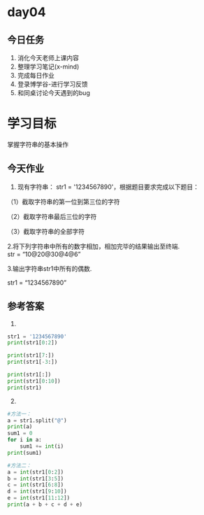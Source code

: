 # day04

## 今日任务

1. 消化今天老师上课内容
2. 整理学习笔记\(x-mind\)
3. 完成每日作业
4. 登录博学谷-进行学习反馈
5. 和同桌讨论今天遇到的bug

# 学习目标

掌握字符串的基本操作

## 今天作业

1. 现有字符串： str1 = '1234567890'，根据题目要求完成以下题目：

（1）截取字符串的第一位到第三位的字符

（2）截取字符串最后三位的字符

（3）截取字符串的全部字符

2.将下列字符串中所有的数字相加，相加完毕的结果输出至终端.  
   str = “10@20@30@4@6”

3.输出字符串str1中所有的偶数.

str1 = “1234567890”

## 参考答案

1.

```py
str1 = '1234567890'
print(str1[0:2])

print(str1[7:])
print(str1[-3:])

print(str1[:])
print(str1[0:10])
print(str1)
```

2.



```py
#方法一：
a = str1.split("@")
print(a)
sum1 = 0
for i in a:
	sum1 += int(i)
print(sum1)

#方法二：
a = int(str1[0:2])
b = int(str1[3:5])
c = int(str1[6:8])
d = int(str1[9:10])
e = int(str1[11:12])
print(a + b + c + d + e)
```



